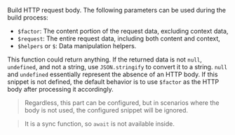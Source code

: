 Build HTTP request body. The following parameters can be used during the build process:

- `$factor`: The content portion of the request data, excluding context data,
- `$request`: The entire request data, including both content and context,
- `$helpers` or `$`: Data manipulation helpers.

This function could return anything. If the returned data is not `null`, `undefined`, and not a string, use `JSON.stringify` to convert it
to a string. `null` and `undefined` essentially represent the absence of an HTTP body. If this snippet is not defined, the default behavior
is to use `$factor` as the HTTP body after processing it accordingly.

> Regardless, this part can be configured, but in scenarios where the body is not used, the configured snippet will be ignored.

> It is a sync function, so `await` is not available inside.
